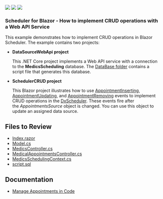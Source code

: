 <!-- default badges list -->
![](https://img.shields.io/endpoint?url=https://codecentral.devexpress.com/api/v1/VersionRange/233070445/22.1.2%2B)
[![](https://img.shields.io/badge/Open_in_DevExpress_Support_Center-FF7200?style=flat-square&logo=DevExpress&logoColor=white)](https://supportcenter.devexpress.com/ticket/details/T848437)
[![](https://img.shields.io/badge/📖_How_to_use_DevExpress_Examples-e9f6fc?style=flat-square)](https://docs.devexpress.com/GeneralInformation/403183)
<!-- default badges end -->

### Scheduler for Blazor - How to implement CRUD operations with a Web API Service 

This example demonstrates how to implement CRUD operations in Blazor Scheduler. The example contains two projects:

* **DataSourceWebApi project**

    This .NET Core project implements a Web API service with a connection to the **MedicsScheduling** database. The [DataBase folder](./CS/DataSourceWebApi/DataSourceWebApi/DataBase/) contains a script file that generates this database.

* **SchedulerCRUD project**

    This Blazor project illustrates how to use [AppointmentInserting](https://docs.devexpress.com/Blazor/DevExpress.Blazor.DxScheduler.AppointmentInserting), [AppointmentUpdating](https://docs.devexpress.com/Blazor/DevExpress.Blazor.Base.DxScheduler.AppointmentUpdating), and [AppointmentRemoving](https://docs.devexpress.com/Blazor/DevExpress.Blazor.Base.DxScheduler.AppointmentRemoving) events to implement CRUD operations in the [DxScheduler](https://docs.devexpress.com/Blazor/DevExpress.Blazor.DxScheduler). These events fire after the *AppointmentsSource* object is changed. You can use this object to update an assigned data source.


## Files to Review

* [Index.razor](./CS/SchedulerCRUD/SchedulerCRUD/Pages/Index.razor)
* [Model.cs](./CS/SchedulerCRUD/SchedulerCRUD/Data/Model.cs)
* [MedicsController.cs](./CS/DataSourceWebApi/DataSourceWebApi/Controllers/MedicsController.cs)
* [MedicalAppointmentsController.cs](./CS/DataSourceWebApi/DataSourceWebApi/Controllers/MedicalAppointmentsController.cs)
* [MedicsSchedulingContext.cs](./CS/DataSourceWebApi/DataSourceWebApi/Models/MedicsSchedulingContext.cs)
* [script.sql](./CS/DataSourceWebApi/DataSourceWebApi/DataBase/script.sql)

## Documentation

- [Manage Appointments in Code](https://docs.devexpress.com/Blazor/404770/components/scheduler/appointments#manage-appointments-in-code)
